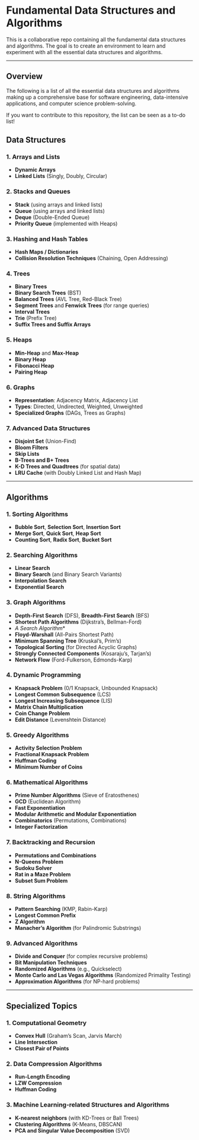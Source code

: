 # Fundamental Data Structures and Algorithms
This is a collaborative repo containing all the fundamental data structures and algorithms. The goal is to create an environment to learn and experiment with all the essential data structures and algorithms.

---

## Overview

The following is a list of all the essential data structures and algorithms making up a comprehensive base for software engineering, data-intensive applications, and computer science problem-solving.

If you want to contribute to this repository, the list can be seen as a to-do list!

## Data Structures

### 1. Arrays and Lists
- **Dynamic Arrays**
- **Linked Lists** (Singly, Doubly, Circular)

### 2. Stacks and Queues
- **Stack** (using arrays and linked lists)
- **Queue** (using arrays and linked lists)
- **Deque** (Double-Ended Queue)
- **Priority Queue** (implemented with Heaps)

### 3. Hashing and Hash Tables
- **Hash Maps / Dictionaries**
- **Collision Resolution Techniques** (Chaining, Open Addressing)

### 4. Trees
- **Binary Trees**
- **Binary Search Trees** (BST)
- **Balanced Trees** (AVL Tree, Red-Black Tree)
- **Segment Trees** and **Fenwick Trees** (for range queries)
- **Interval Trees**
- **Trie** (Prefix Tree)
- **Suffix Trees and Suffix Arrays**

### 5. Heaps
- **Min-Heap** and **Max-Heap**
- **Binary Heap**
- **Fibonacci Heap**
- **Pairing Heap**

### 6. Graphs
- **Representation**: Adjacency Matrix, Adjacency List
- **Types**: Directed, Undirected, Weighted, Unweighted
- **Specialized Graphs** (DAGs, Trees as Graphs)

### 7. Advanced Data Structures
- **Disjoint Set** (Union-Find)
- **Bloom Filters**
- **Skip Lists**
- **B-Trees and B+ Trees**
- **K-D Trees and Quadtrees** (for spatial data)
- **LRU Cache** (with Doubly Linked List and Hash Map)

---

## Algorithms

### 1. Sorting Algorithms
- **Bubble Sort**, **Selection Sort**, **Insertion Sort**
- **Merge Sort**, **Quick Sort**, **Heap Sort**
- **Counting Sort**, **Radix Sort**, **Bucket Sort**

### 2. Searching Algorithms
- **Linear Search**
- **Binary Search** (and Binary Search Variants)
- **Interpolation Search**
- **Exponential Search**

### 3. Graph Algorithms
- **Depth-First Search** (DFS), **Breadth-First Search** (BFS)
- **Shortest Path Algorithms** (Dijkstra’s, Bellman-Ford)
- **A* Search Algorithm**
- **Floyd-Warshall** (All-Pairs Shortest Path)
- **Minimum Spanning Tree** (Kruskal’s, Prim’s)
- **Topological Sorting** (for Directed Acyclic Graphs)
- **Strongly Connected Components** (Kosaraju’s, Tarjan’s)
- **Network Flow** (Ford-Fulkerson, Edmonds-Karp)

### 4. Dynamic Programming
- **Knapsack Problem** (0/1 Knapsack, Unbounded Knapsack)
- **Longest Common Subsequence** (LCS)
- **Longest Increasing Subsequence** (LIS)
- **Matrix Chain Multiplication**
- **Coin Change Problem**
- **Edit Distance** (Levenshtein Distance)

### 5. Greedy Algorithms
- **Activity Selection Problem**
- **Fractional Knapsack Problem**
- **Huffman Coding**
- **Minimum Number of Coins**

### 6. Mathematical Algorithms
- **Prime Number Algorithms** (Sieve of Eratosthenes)
- **GCD** (Euclidean Algorithm)
- **Fast Exponentiation**
- **Modular Arithmetic and Modular Exponentiation**
- **Combinatorics** (Permutations, Combinations)
- **Integer Factorization**

### 7. Backtracking and Recursion
- **Permutations and Combinations**
- **N-Queens Problem**
- **Sudoku Solver**
- **Rat in a Maze Problem**
- **Subset Sum Problem**

### 8. String Algorithms
- **Pattern Searching** (KMP, Rabin-Karp)
- **Longest Common Prefix**
- **Z Algorithm**
- **Manacher’s Algorithm** (for Palindromic Substrings)

### 9. Advanced Algorithms
- **Divide and Conquer** (for complex recursive problems)
- **Bit Manipulation Techniques**
- **Randomized Algorithms** (e.g., Quickselect)
- **Monte Carlo and Las Vegas Algorithms** (Randomized Primality Testing)
- **Approximation Algorithms** (for NP-hard problems)

---

## Specialized Topics

### 1. Computational Geometry
- **Convex Hull** (Graham’s Scan, Jarvis March)
- **Line Intersection**
- **Closest Pair of Points**

### 2. Data Compression Algorithms
- **Run-Length Encoding**
- **LZW Compression**
- **Huffman Coding**

### 3. Machine Learning-related Structures and Algorithms
- **K-nearest neighbors** (with KD-Trees or Ball Trees)
- **Clustering Algorithms** (K-Means, DBSCAN)
- **PCA and Singular Value Decomposition** (SVD)
